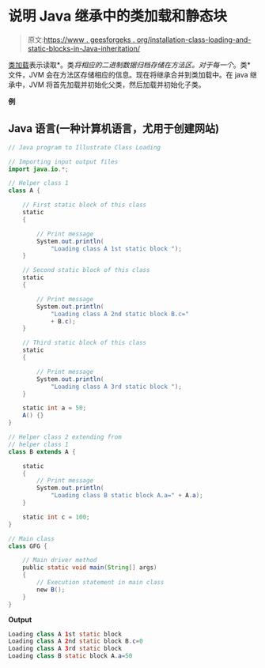 # 说明 Java 继承中的类加载和静态块

> 原文:[https://www . geesforgeks . org/installation-class-loading-and-static-blocks-in-Java-inheritation/](https://www.geeksforgeeks.org/illustrate-class-loading-and-static-blocks-in-java-inheritance/)

[类加载](https://www.geeksforgeeks.org/class-loading-and-static-blocks-execution-using-static-modifier-in-java/)表示读取*。类*将相应的二进制数据归档存储在方法区。对于每一个*。类*文件，JVM 会在方法区存储相应的信息。现在将继承合并到类加载中。在 java 继承中，JVM 将首先加载并初始化父类，然后加载并初始化子类。

**例**

## Java 语言(一种计算机语言，尤用于创建网站)

```java
// Java program to Illustrate Class Loading

// Importing input output files
import java.io.*;

// Helper class 1
class A {

    // First static block of this class
    static
    {

        // Print message
        System.out.println(
            "Loading class A 1st static block ");
    }

    // Second static block of this class
    static
    {

        // Print message
        System.out.println(
            "Loading class A 2nd static block B.c="
            + B.c);
    }

    // Third static block of this class
    static
    {

        // Print message
        System.out.println(
            "Loading class A 3rd static block ");
    }

    static int a = 50;
    A() {}
}

// Helper class 2 extending from
// helper class 1
class B extends A {

    static
    {
        // Print message
        System.out.println(
            "Loading class B static block A.a=" + A.a);
    }

    static int c = 100;
}

// Main class
class GFG {

    // Main driver method
    public static void main(String[] args)
    {
        // Execution statement in main class
        new B();
    }
}
```

**Output**

```java
Loading class A 1st static block 
Loading class A 2nd static block B.c=0
Loading class A 3rd static block 
Loading class B static block A.a=50
```